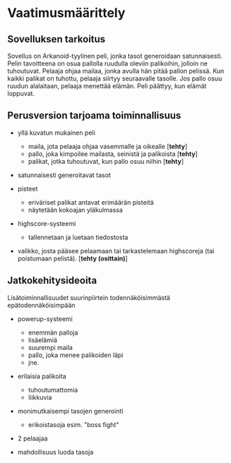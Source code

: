 # Vaatimusmäärittely

## Sovelluksen tarkoitus

Sovellus on Arkanoid-tyylinen peli, jonka tasot generoidaan satunnaisesti. Pelin tavoitteena on osua pallolla ruudulla oleviin palikoihin, jolloin ne tuhoutuvat. Pelaaja ohjaa mailaa, jonka avulla hän pitää pallon pelissä. 
Kun kaikki palikat on tuhottu, pelaaja siirtyy seuraavalle tasolle. Jos pallo osuu ruudun alalaitaan, pelaaja menettää elämän. Peli päättyy, kun elämät loppuvat.

## Perusversion tarjoama toiminnallisuus

- yllä kuvatun mukainen peli
	- maila, jota pelaaja ohjaa vasemmalle ja oikealle \[**tehty**\]
	- pallo, joka kimpoilee mailasta, seinistä ja palikoista \[**tehty**\]
	- palikat, jotka tuhoutuvat, kun pallo osuu niihin \[**tehty**\]

- satunnaisesti generoitavat tasot

- pisteet
	- eriväriset palikat antavat erimäärän pisteitä
	- näytetään kokoajan yläkulmassa

- highscore-systeemi
	- tallennetaan ja luetaan tiedostosta

- valikko, josta pääsee pelaamaan tai tarkastelemaan highscoreja (tai poistumaan pelistä). \[**tehty (osittain)**\]

## Jatkokehitysideoita

Lisätoiminnallisuudet suurinpiirtein todennäköisimmästä epätodennäköisimpään

- powerup-systeemi
	- enemmän palloja
	- lisäelämiä
	- suurempi maila
	- pallo, joka menee palikoiden läpi
	- jne.

- erilaisia palikoita
	- tuhoutumattomia
	- liikkuvia
	
- monimutkaisempi tasojen generointi
	- erikoistasoja esim. "boss fight"

- 2 pelaajaa

- mahdollisuus luoda tasoja
